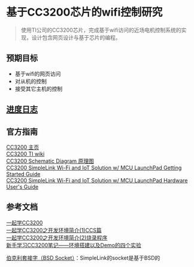 # 基于CC3200芯片的wifi控制研究

> 使用TI公司的CC3200芯片，完成基于wifi访问的近场电机控制系统的实现，设计包含网页设计与基于芯片的编程。

## 预期目标
- 基于wifi的网页访问
- 对从机的控制  
- 接受其它主机的控制  

## [进度日志](log.md)


## 官方指南
[CC3200 主页](http://www.ti.com.cn/product/cn/CC3200/technicaldocuments)    
[CC3200 TI wiki](http://processors.wiki.ti.com/index.php/CC3100_%26_CC3200)  
[CC3200 Schematic Diagram 原理图](http://www.ti.com/cn/lit/df/tidrc48/tidrc48.pdf)    
[CC3200 SimpleLink Wi-Fi and IoT Solution w/ MCU LaunchPad Getting Started Guide](http://www.ti.com/lit/ug/swru376e/swru376e.pdf)   
[CC3200 SimpleLink Wi-Fi and IoT Solution w/ MCU LaunchPad Hardware User's Guide](http://www.ti.com/lit/ug/swru372b/swru372b.pdf)   

## 参考文档
[一起学CC3200](https://blog.csdn.net/hytgab/article/category/3012193)     
[一起学CC3200之开发环境简介(1)CCS篇](https://www.cnblogs.com/hytgab/p/5060059.html)   
[一起学CC3200之开发环境简介(2)烧录程序](https://www.cnblogs.com/hytgab/p/5202142.html)   
[新手学习CC3200笔记——环境搭建以及Demo的四个实验](https://blog.csdn.net/weixin_43970678/article/details/91560775)


[伯克利套接字（BSD Socket）](https://www.cnblogs.com/feng9exe/p/6993833.html)：SimpleLink的socket是基于BSD的
